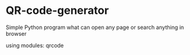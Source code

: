 # QR-code-generator
Simple Python program what can open any page or search anything in browser

using modules: qrcode
